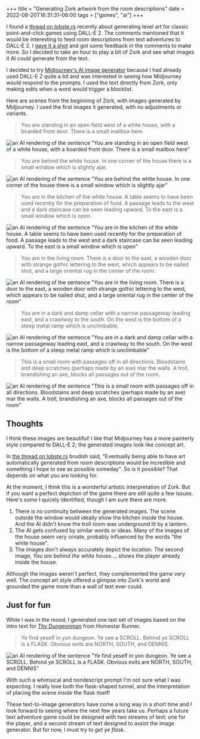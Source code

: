 +++
title = "Generating Zork artwork from the room descriptions"
date = 2022-08-20T16:31:31-06:00
tags = ["games", "ai"]
+++

I found a [thread on lobste.rs](https://lobste.rs/s/wp9t0b/adventure_game_graphics_with_dall_e_2) recently about generating level art for classic point-and-click games using DALL-E 2. The comments mentioned that it would be interesting to feed room descriptions from text adventures to DALL-E 2. I [gave it a shot](https://imgur.com/a/i4KzZ9f) and got some feedback in the comments to make more. So I decided to take an hour to play a bit of Zork and see what images it AI could generate from the text.

I decided to try [Midjourney's AI image generator](https://www.midjourney.com/home/) because I had already used DALL-E 2 quite a bit and was interested in seeing how Midjourney would respond to the prompts. I used the text directly from Zork, only making edits when a word would trigger a blocklist.

Here are scenes from the beginning of Zork, with images generated by Midjourney. I used the first images it generated, with no adjustments or variants.

> You are standing in an open field west of a white house, with a boarded front door. There is a small mailbox here.

![an AI rendering of the sentence "You are standing in an open field west of a white house, with a boarded front door. There is a small mailbox here"](open-field-west-of-house.jpeg)

> You are behind the white house.  In one corner of the house there is a small window which is slightly ajar.

![an AI rendering of the sentence "You are behind the white house.  In one corner of the house there is a small window which is slightly ajar"](behind-the-white-house.jpeg)

> You are in the kitchen of the white house.  A table seems to have been used recently for the preparation of food.  A passage leads to the west and a dark staircase can be seen leading upward. To the east is a small window which is open.

![an AI rendering of the sentence "You are in the kitchen of the white house.  A table seems to have been used recently for the preparation of food.  A passage leads to the west and a dark staircase can be seen leading upward. To the east is a small window which is open"](kitchen-of-the-white-house.jpeg)

> You are in the living room.  There is a door to the east, a wooden door with strange gothic lettering to the west, which appears to be nailed shut, and a large oriental rug in the center of the room.

![an AI rendering of the sentence "You are in the living room.  There is a door to the east, a wooden door with strange gothic lettering to the west, which appears to be nailed shut, and a large oriental rug in the center of the room"](in-the-living-room.jpeg)

> You are in a dark and damp cellar with a narrow passageway leading east, and a crawlway to the south.  On the west is the bottom of a steep metal ramp which is unclimbable.

![an AI rendering of the sentence "You are in a dark and damp cellar with a narrow passageway leading east, and a crawlway to the south.  On the west is the bottom of a steep metal ramp which is unclimbable"](dark-and-damp-cellar.jpeg)

> This is a small room with passages off in all directions. Bloodstains and deep scratches (perhaps made by an axe) mar the walls. A troll, brandishing an axe, blocks all passages out of the room.

![an AI rendering of the sentence "This is a small room with passages off in all directions. Bloodstains and deep scratches (perhaps made by an axe) mar the walls. A troll, brandishing an axe, blocks all passages out of the room"](troll-room.jpeg)

## Thoughts

I think these images are beautiful! I like that Midjourney has a more painterly style compared to DALL-E 2; the generated images look like concept art.

In [the thread on lobste.rs](https://lobste.rs/s/wp9t0b/adventure_game_graphics_with_dall_e_2) brudish said, "Eventually being able to have art automatically generated from room descriptions would be incredible and something I hope to see as possible someday". So is it possible? That depends on what you are looking for.

At the moment, I think this is a wonderful artistic interpretation of Zork. But if you want a perfect depiction of the game there are still quite a few issues. Here's some I quickly identified, though I am sure there are more.

1. There is no continuity between the generated images. The scene outside the window would ideally show the kitchen inside the house. And the AI didn't know the troll room was underground lit by a lantern.
2. The AI gets confused by similar words or ideas. Many of the images of the house seem very ornate, probably influenced by the words "the white house".
3. The images don't always accurately depict the location. The second image, *You are behind the white house...*, shows the player already inside the house.

Although the images weren't perfect, they complemented the game very well. The concept art style offered a glimpse into Zork's world and grounded the game more than a wall of text ever could.

## Just for fun

While I was in the mood, I generated one last set of images based on the intro text for [Thy Dungeonman](https://homestarrunner.com/dungeonman) from Homestar Runner.

> Ye find yeself in yon dungeon. Ye see a SCROLL. Behind ye SCROLL is a FLASK. Obvious exits are NORTH, SOUTH, and DENNIS.

![an AI rendering of the sentence "Ye find yeself in yon dungeon. Ye see a SCROLL. Behind ye SCROLL is a FLASK. Obvious exits are NORTH, SOUTH, and DENNIS"](ye-find-yonself.jpeg)

With such a whimsical and nondescript prompt I'm not sure what I was expecting. I really love both the flask-shaped tunnel, and the interpretation of placing the scene *inside* the flask itself!

These text-to-image generators have come a long way in a short time and I look forward to seeing where the next few years take us. Perhaps a future text adventure game could be designed with two streams of text: one for the player, and a second stream of text designed to assist the image generator. But for now, I must try to *get ye flask*.
